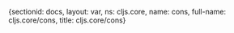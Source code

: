 {sectionid: docs, layout: var, ns: cljs.core, name: cons, full-name: cljs.core/cons,
  title: cljs.core/cons}
